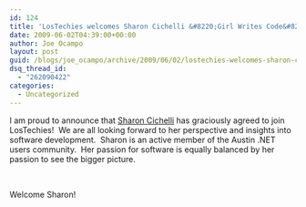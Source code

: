 ```yaml
---
id: 124
title: 'LosTechies welcomes Sharon Cichelli &#8220;Girl Writes Code&#8221;'
date: 2009-06-02T04:39:00+00:00
author: Joe Ocampo
layout: post
guid: /blogs/joe_ocampo/archive/2009/06/02/lostechies-welcomes-sharon-cichelli-quot-girl-writes-code-quot.aspx
dsq_thread_id:
  - "262090422"
categories:
  - Uncategorized
---
```

I am proud to announce that [Sharon Cichelli](/blogs/sharoncichelli/default.aspx) has graciously agreed to join LosTechies!&nbsp; We are all looking forward to her perspective and insights into software development.&nbsp; Sharon is an active member of the Austin .NET users community.&nbsp; Her passion for software is equally balanced by her passion to see the bigger picture.

&nbsp;

Welcome Sharon!